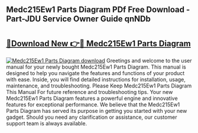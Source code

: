 ## Medc215Ew1 Parts Diagram PDf Free Download - Part-JDU Service Owner Guide qnNDb

# <h2><a href="http://dfqu73v.blite.top/?on=Medc215Ew1+Parts+Diagram">🔗Download New 👉🔴 Medc215Ew1 Parts Diagram</a></h2>

[![Medc215Ew1 Parts Diagram download](https://i.imgur.com/lujVjoI.png)](http://dfqu73v.blite.top/?on=Medc215Ew1+Parts+Diagram)
Greetings and welcome to the user manual for your newly bought Medc215Ew1 Parts Diagram. This manual is designed to help you navigate the features and functions of your product with ease. Inside, you will find detailed instructions for installation, usage, maintenance, and troubleshooting. Please Keep Medc215Ew1 Parts Diagram This Manual For future reference and troubleshooting tips. Your new Medc215Ew1 Parts Diagram features a powerful engine and innovative features for exceptional performance. We believe that the Medc215Ew1 Parts Diagram has served its purpose in getting you started with your new gadget. Should you need any clarification or assistance, our customer support team is always available.
